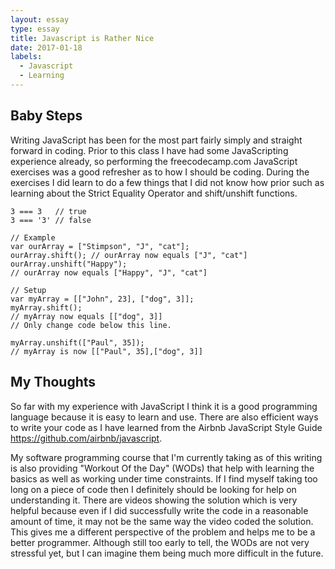 ```yaml
---
layout: essay
type: essay
title: Javascript is Rather Nice
date: 2017-01-18
labels:
  - Javascript
  - Learning
---
```


## Baby Steps

Writing JavaScript has been for the most part fairly simply and straight forward in coding. Prior to this
class I have had some JavaScripting experience already, so performing the freecodecamp.com JavaScript
exercises was a good refresher as to how I should be coding. During the exercises I did learn to do a few
things that I did not know how prior such as learning about the Strict Equality Operator and shift/unshift
functions.

```
3 === 3   // true
3 === '3' // false
```

```
// Example
var ourArray = ["Stimpson", "J", "cat"];
ourArray.shift(); // ourArray now equals ["J", "cat"]
ourArray.unshift("Happy"); 
// ourArray now equals ["Happy", "J", "cat"]

// Setup
var myArray = [["John", 23], ["dog", 3]];
myArray.shift();
// myArray now equals [["dog", 3]]
// Only change code below this line.

myArray.unshift(["Paul", 35]);
// myArray is now [["Paul", 35],["dog", 3]]
```

## My Thoughts

So far with my experience with JavaScript I think it is a good programming language because it is easy to
learn and use. There are also efficient ways to write your code as I have learned from the Airbnb JavaScript
Style Guide https://github.com/airbnb/javascript.

My software programming course that I'm currently taking as of this writing is also providing "Workout Of the Day" (WODs) that help with learning the basics as well as working under time constraints. If I find myself taking too long on a piece of code
then I definitely should be looking for help on understanding it. There are videos showing the solution which is very
helpful because even if I did successfully write the code in a reasonable amount of time, it may not be
the same way the video coded the solution. This gives me a different perspective of the problem and helps
me to be a better programmer. Although still too early to tell, the WODs are not very stressful yet, but I
can imagine them being much more difficult in the future.
